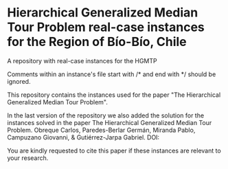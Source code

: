 # Hierarchical Generalized Median Tour Problem real-case instances for the Region of Bío-Bío, Chile

A repository with real-case instances for the HGMTP

Comments within an instance's file start with /* and end with */ should be ignored.

This repository contains the instances used for the paper "The Hierarchical Generalized Median Tour Problem".

In the last version of the repository we also added the solution for the instances solved in the paper The Hierarchical Generalized Median Tour Problem. Obreque Carlos, Paredes-Berlar Germán, Miranda Pablo, Campuzano Giovanni, & Gutiérrez-Jarpa Gabriel. DOI:

You are kindly requested to cite this paper if these instances are relevant to your research.
